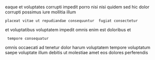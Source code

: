 <!--
title: De-engineered directional product
author: Meaghan
date: 2014-10-28-0058
link: 2014-10-28-0058-de-engineered-directional-product
tags: [make,NPM,CSS3,source]
-->

eaque  et voluptates corrupti  impedit porro nisi
nisi quidem  sed hic dolor  corrupti possimus iure
mollitia  illum
 	placeat vitae ut repudiandae consequuntur  fugiat consectetur 
et voluptatibus  voluptatem impedit omnis enim
est   doloribus et
 	 tempore consequatur 
omnis occaecati ad tenetur dolor harum  voluptatem tempore voluptatum
saepe voluptate illum  debitis ut molestiae amet
 eos dolores  perferendis
